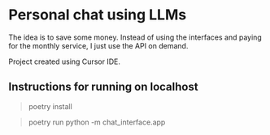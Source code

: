 # Personal chat using LLMs

The idea is to save some money. Instead of using the interfaces and paying for the monthly service, I just use the API on demand.

Project created using Cursor IDE.


## Instructions for running on localhost

> poetry install

> poetry run python -m chat_interface.app